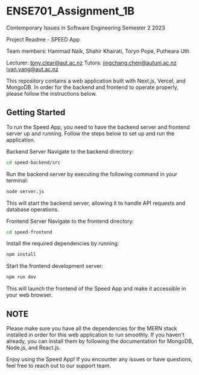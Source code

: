 # ENSE701_Assignment_1B
Contemporary Issues in Software Engineering Semester 2 2023

Project Readme - SPEED App

Team members:
Hammad Naik,
Shahir Khairati,
Toryn Pope,
Putheara Uth

Lecturer: tony.clear@aut.ac.nz
Tutors:
jingchang.chen@autuni.ac.nz
ivan.yang@aut.ac.nz 



This repository contains a web application built with Next.js, Vercel, and MongoDB. In order for the backend and frontend to operate properly, please follow the instructions below.

## Getting Started
To run the Speed App, you need to have the backend server and frontend server up and running. Follow the steps below to set up and run the application.

Backend Server
Navigate to the backend directory:

```bash
cd speed-backend/src
```
Run the backend server by executing the following command in your terminal:

```bash
node server.js
```
This will start the backend server, allowing it to handle API requests and database operations.

Frontend Server
Navigate to the frontend directory:

```bash
cd speed-frontend
```
Install the required dependencies by running:

```bash
npm install
```
Start the frontend development server:

```bash
npm run dev
```
This will launch the frontend of the Speed App and make it accessible in your web browser.

## NOTE
Please make sure you have all the dependencies for the MERN stack installed in order for this web application to run smoothly. If you haven't already, you can install them by following the documentation for MongoDB, Node.js, and React.js.

Enjoy using the Speed App! If you encounter any issues or have questions, feel free to reach out to our support team.
